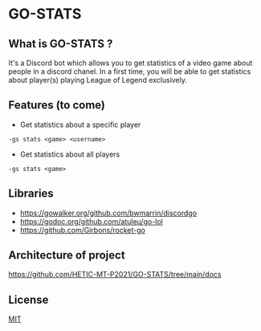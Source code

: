 # GO-STATS

## What is GO-STATS ?
It's a Discord bot which allows you to get statistics of a video game about people in a discord chanel. In a first time, you will be able to get statistics about player(s) playing League of Legend exclusively.

## Features (to come)

- Get statistics about a specific player 

`-gs stats <game> <username>`

- Get statistics about all players

`-gs stats <game>`

## Libraries
- https://gowalker.org/github.com/bwmarrin/discordgo
- https://godoc.org/github.com/atuleu/go-lol
- https://github.com/Girbons/rocket-go

## Architecture of project
https://github.com/HETIC-MT-P2021/GO-STATS/tree/main/docs

## License  
[MIT](https://github.com/HETIC-MT-P2021/GO-STATS/blob/main/LICENSE)
